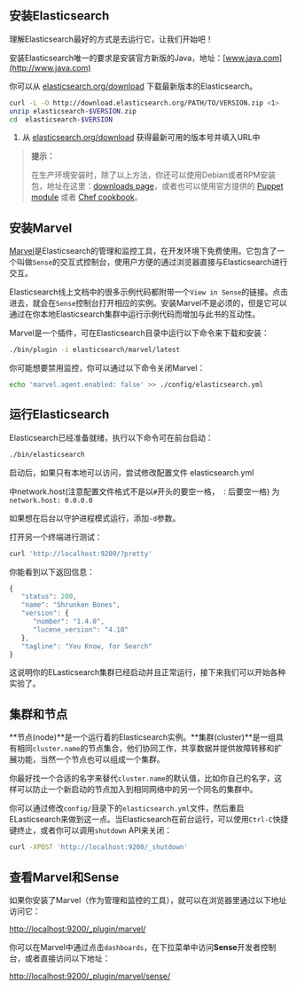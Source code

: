 ## 安装Elasticsearch

理解Elasticsearch最好的方式是去运行它，让我们开始吧！

安装Elasticsearch唯一的要求是安装官方新版的Java，地址：[www.java.com](http://www.java.com)

你可以从 [elasticsearch.org\/download](http://www.elasticsearch.org/download/) 下载最新版本的Elasticsearch。

```bash
curl -L -O http://download.elasticsearch.org/PATH/TO/VERSION.zip <1>
unzip elasticsearch-$VERSION.zip
cd  elasticsearch-$VERSION
```

1. 从 [elasticsearch.org\/download](http://www.elasticsearch.org/download/) 获得最新可用的版本号并填入URL中

> **提示：**
> 
> 在生产环境安装时，除了以上方法，你还可以使用Debian或者RPM安装包，地址在这里：[downloads page](http://www.elasticsearch.org/downloads)，或者也可以使用官方提供的 [Puppet module](https://github.com/elasticsearch/puppet-elasticsearch) 或者
> [Chef cookbook](https://github.com/elasticsearch/cookbook-elasticsearch)。

## 安装Marvel

[Marvel](http://www.elasticsearch.com/marvel)是Elasticsearch的管理和监控工具，在开发环境下免费使用。它包含了一个叫做`Sense`的交互式控制台，使用户方便的通过浏览器直接与Elasticsearch进行交互。

Elasticsearch线上文档中的很多示例代码都附带一个`View in Sense`的链接。点击进去，就会在`Sense`控制台打开相应的实例。安装Marvel不是必须的，但是它可以通过在你本地Elasticsearch集群中运行示例代码而增加与此书的互动性。

Marvel是一个插件，可在Elasticsearch目录中运行以下命令来下载和安装：

```bash
./bin/plugin -i elasticsearch/marvel/latest
```

你可能想要禁用监控，你可以通过以下命令关闭Marvel：

```bash
echo 'marvel.agent.enabled: false' >> ./config/elasticsearch.yml
```

## 运行Elasticsearch

Elasticsearch已经准备就绪，执行以下命令可在前台启动：

```bash
./bin/elasticsearch
```

启动后，如果只有本地可以访问，尝试修改配置文件 elasticsearch.yml

中network.host\(注意配置文件格式不是以`#`开头的要空一格， `：`后要空一格\) 为`network.host: 0.0.0.0`

如果想在后台以守护进程模式运行，添加`-d`参数。

打开另一个终端进行测试：

```bash
curl 'http://localhost:9200/?pretty'
```

你能看到以下返回信息：

```javascript
{
   "status": 200,
   "name": "Shrunken Bones",
   "version": {
      "number": "1.4.0",
      "lucene_version": "4.10"
   },
   "tagline": "You Know, for Search"
}
```

这说明你的ELasticsearch集群已经启动并且正常运行，接下来我们可以开始各种实验了。

## 集群和节点

**节点\(node\)**是一个运行着的Elasticsearch实例。**集群\(cluster\)**是一组具有相同`cluster.name`的节点集合，他们协同工作，共享数据并提供故障转移和扩展功能，当然一个节点也可以组成一个集群。

你最好找一个合适的名字来替代`cluster.name`的默认值，比如你自己的名字，这样可以防止一个新启动的节点加入到相同网络中的另一个同名的集群中。

你可以通过修改`config/`目录下的`elasticsearch.yml`文件，然后重启ELasticsearch来做到这一点。当Elasticsearch在前台运行，可以使用`Ctrl-C`快捷键终止，或者你可以调用`shutdown` API来关闭：

```bash
curl -XPOST 'http://localhost:9200/_shutdown'
```

## 查看Marvel和Sense

如果你安装了Marvel（作为管理和监控的工具），就可以在浏览器里通过以下地址访问它：

[http:\/\/localhost:9200\/\_plugin\/marvel\/](http://localhost:9200/_plugin/marvel/)

你可以在Marvel中通过点击`dashboards`，在下拉菜单中访问**Sense**开发者控制台，或者直接访问以下地址：

[http:\/\/localhost:9200\/\_plugin\/marvel\/sense\/](http://localhost:9200/_plugin/marvel/sense/)

